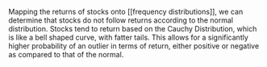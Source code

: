 Mapping the returns of stocks onto [[frequency distributions]], we can determine that stocks do not follow returns according to the normal distribution. Stocks tend to return based on the Cauchy Distribution, which is like a bell shaped curve, with fatter tails. This allows for a significantly higher probability of an outlier in terms of return, either positive or negative as compared to that of the normal.  
